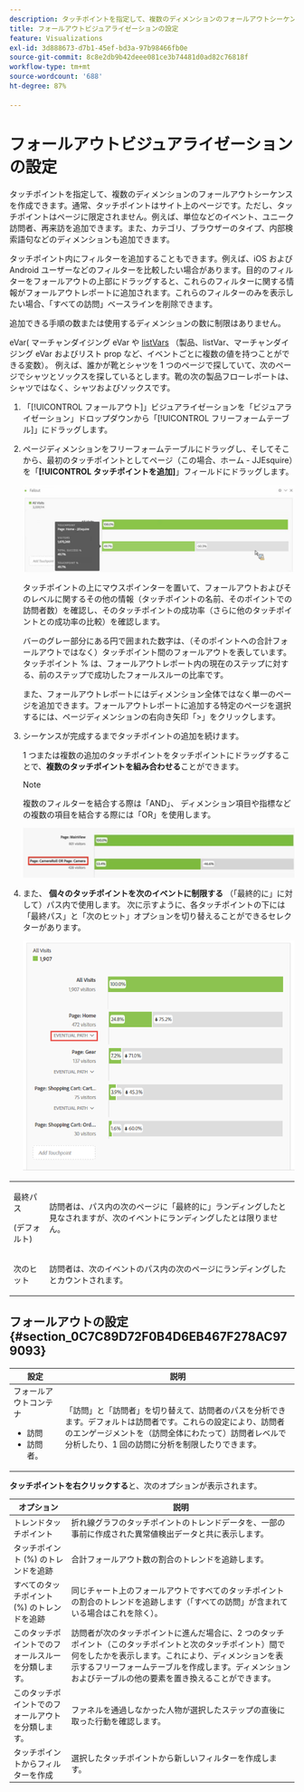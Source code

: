 ```yaml
---
description: タッチポイントを指定して、複数のディメンションのフォールアウトシーケンスを作成する方法を説明します。
title: フォールアウトビジュアライゼーションの設定
feature: Visualizations
exl-id: 3d888673-d7b1-45ef-bd3a-97b98466fb0e
source-git-commit: 8c8e2db9b42deee081ce3b74481d0ad82c76818f
workflow-type: tm+mt
source-wordcount: '688'
ht-degree: 87%

---
```


# フォールアウトビジュアライゼーションの設定

タッチポイントを指定して、複数のディメンションのフォールアウトシーケンスを作成できます。通常、タッチポイントはサイト上のページです。ただし、タッチポイントはページに限定されません。例えば、単位などのイベント、ユニーク訪問者、再来訪を追加できます。また、カテゴリ、ブラウザーのタイプ、内部検索語句などのディメンションも追加できます。

タッチポイント内にフィルターを追加することもできます。例えば、iOS および Android ユーザーなどのフィルターを比較したい場合があります。目的のフィルターをフォールアウトの上部にドラッグすると、これらのフィルターに関する情報がフォールアウトレポートに追加されます。これらのフィルターのみを表示したい場合、「すべての訪問」ベースラインを削除できます。

追加できる手順の数または使用するディメンションの数に制限はありません。

eVar( マーチャンダイジング eVar や [listVars](https://experienceleague.adobe.com/docs/analytics/implementation/vars/page-vars/page-variables.html?lang=ja) （製品、listVar、マーチャンダイジング eVar およびリスト prop など、イベントごとに複数の値を持つことができる変数）。 例えば、誰かが靴とシャツを 1 つのページで探していて、次のページでシャツとソックスを探しているとします。靴の次の製品フローレポートは、シャツではなく、シャツおよびソックスです。

1. 「[!UICONTROL フォールアウト]」ビジュアライゼーションを「ビジュアライゼーション」ドロップダウンから「[!UICONTROL フリーフォームテーブル]」にドラッグします。

1. ページディメンションをフリーフォームテーブルにドラッグし、そしてそこから、最初のタッチポイントとしてページ（この場合、ホーム - JJEsquire）を「**[!UICONTROL タッチポイントを追加]**」フィールドにドラッグします。

   ![](assets/fallout1.png)

   タッチポイントの上にマウスポインターを置いて、フォールアウトおよびそのレベルに関するその他の情報（タッチポイントの名前、そのポイントでの訪問者数）を確認し、そのタッチポイントの成功率（さらに他のタッチポイントとの成功率の比較）を確認します。

   バーのグレー部分にある円で囲まれた数字は、（そのポイントへの合計フォールアウトではなく）タッチポイント間のフォールアウトを表しています。タッチポイント % は、フォールアウトレポート内の現在のステップに対する、前のステップで成功したフォールスルーの比率です。

   また、フォールアウトレポートにはディメンション全体ではなく単一のページを追加できます。フォールアウトレポートに追加する特定のページを選択するには、ページディメンションの右向き矢印「>」をクリックします。

1. シーケンスが完成するまでタッチポイントの追加を続けます。

   1 つまたは複数の追加のタッチポイントをタッチポイントにドラッグすることで、**複数のタッチポイントを組み合わせる**&#x200B;ことができます。

   >[!NOTE]
   >
   >複数のフィルターを結合する際は「AND」、 ディメンション項目や指標などの複数の項目を結合する際には「OR」を使用します。

   ![](assets/multiple_obj_touchpoint.png)

1. また、 **個々のタッチポイントを次のイベントに制限する** （「最終的に」に対して）パス内で使用します。 次に示すように、各タッチポイントの下には「最終パス」と「次のヒット」オプションを切り替えることができるセレクターがあります。

   ![](assets/next-hit-eventually.png)

<table id="table_A91D99D9364B41929CC5A5BC907E8985"> 
 <tbody> 
  <tr> 
   <td colname="col1"> <p>最終パス </p> <p>(デフォルト) </p> </td> 
   <td colname="col2"> <p>訪問者は、パス内の次のページに「最終的に」ランディングしたと見なされますが、次のイベントにランディングしたとは限りません。 </p> </td> 
  </tr> 
  <tr> 
   <td colname="col1"> <p>次のヒット </p> </td> 
   <td colname="col2"> <p>訪問者は、次のイベントのパス内の次のページにランディングしたとカウントされます。 </p> </td> 
  </tr> 
 </tbody> 
</table>

## フォールアウトの設定 {#section_0C7C89D72F0B4D6EB467F278AC979093}

| 設定 | 説明 |
|--- |--- |
| フォールアウトコンテナ <ul><li>訪問</li><li>訪問者。</li></ul> | 「訪問」と「訪問者」を切り替えて、訪問者のパスを分析できます。デフォルトは訪問者です。これらの設定により、訪問者のエンゲージメントを（訪問全体にわたって）訪問者レベルで分析したり、1 回の訪問に分析を制限したりできます。 |

**タッチポイントを右クリックする**&#x200B;と、次のオプションが表示されます。

| オプション | 説明 |
|--- |--- |
| トレンドタッチポイント | 折れ線グラフのタッチポイントのトレンドデータを、一部の事前に作成された異常値検出データと共に表示します。 |
| タッチポイント (%) のトレンドを追跡 | 合計フォールアウト数の割合のトレンドを追跡します。 |
| すべてのタッチポイント (%) のトレンドを追跡 | 同じチャート上のフォールアウトですべてのタッチポイントの割合のトレンドを追跡します（「すべての訪問」が含まれている場合はこれを除く）。 |
| このタッチポイントでのフォールスルーを分類します。 | 訪問者が次のタッチポイントに進んだ場合に、2 つのタッチポイント（このタッチポイントと次のタッチポイント）間で何をしたかを表示します。これにより、ディメンションを表示するフリーフォームテーブルを作成します。ディメンションおよびテーブルの他の要素を置き換えることができます。 |
| このタッチポイントでのフォールアウトを分類します。 | ファネルを通過しなかった人物が選択したステップの直後に取った行動を確認します。 |
| タッチポイントからフィルターを作成 | 選択したタッチポイントから新しいフィルターを作成します。 |

